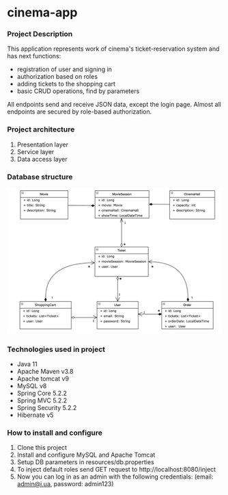 # cinema-app
### Project Description
This application represents work of cinema's ticket-reservation system and has next functions:

- registration of user and signing in
- authorization based on roles
- adding tickets to the shopping cart
- basic CRUD operations, find by parameters

All endpoints send and receive JSON data, except the login page. Almost all endpoints are secured by role-based authorization.

### Project architecture
1. Presentation layer
2. Service layer
3. Data access layer

### Database structure 
![](structure.png)

### Technologies used in project

- Java 11
- Apache Maven v3.8
- Apache tomcat v9
- MySQL v8
- Spring Core 5.2.2
- Spring MVC 5.2.2
- Spring Security 5.2.2
- Hibernate v5

### How to install and configure

1. Clone this project
2. Install and configure MySQL and Apache Tomcat
3. Setup DB parameters in resources/db.properties
4. To inject default roles send GET request to http://localhost:8080/inject
5. Now you can log in as an admin with the following credentials: (email: admin@i.ua, password: admin123)

